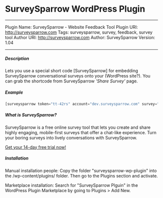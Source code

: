 # SurveySparrow WordPress Plugin

***
Plugin Name: SurveySparrow - Website Feedback Tool
Plugin URI: http://surveysparrow.com
Tags: surveysparrow, survey, feedback, survey tool
Author URI: http://surveysparrow.com
Author: SurveySparrow
Version: 1.04
***

##### Description
Lets you use a special short code [SurveySparrow] for embedding SurveySparrow conversational surveys onto your (WordPress site?). You can grab the shortcode from SurveySparrow _‘Share Survey’_ page.

##### Example
```javascript
[surveysparrow token="tt-42rs" account="dev.surveysparrow.com" survey="customer-satisfaction-survey" version="v3"]
```

##### What is SurveySparrow?
SurveySparrow is a free online survey tool that lets you create and share highly engaging, mobile-first surveys that offer a chat-like experience. Turn your boring surveys into lively conversations with SurveySparrow. 

[Get your 14-day free trial now!](http://surveysparrow.com)

##### Installation

Manual installation people: Copy the folder "surveysparrow-wp-plugin" into the /wp-content/plugins/ folder. Then go to the Plugins section and activate. 

Marketplace installation: Search for "SurveySparrow Plguin" in the WordPress Plugin Marketplace by going to Plugins > Add New.